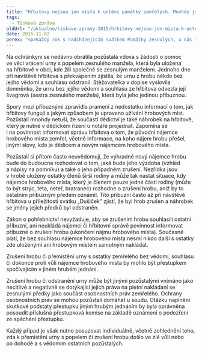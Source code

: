 ```yaml
---
title: "Hřbitovy nejsou jen místa k uctění památky zemřelých. Mnohdy jsou i svědky sporů mezi pozůstalými"
tags:
  - Tisková zpráva
oldUrl: "/aktualne/tiskove-zpravy-2015/hrbitovy-nejsou-jen-mista-k-ucteni-pamatky-zemrelych-mnohdy-jsou-i-svedky-sporu-mezi-pozu"
date: 2015-11-02
perex: "<p>Každý rok s nadcházejícím svátkem Památky zesnulých, u nás tradičně označovaným jako „Dušičky“, přicházejí do Kanceláře veřejného ochránce práv stížnosti lidí, které se týkají sporů o hrobová místa a nepietního nakládání s ostatky zemřelých.</p>"
---
```


<!-- imported from the old website -->

<p>Na ochránkyni se nedávno obrátila pozůstalá vdova s žádostí o pomoc ve věci vrácení urny s popelem zesnulého manžela, která byla uložena na hřbitově v obci, kde žili společně se zesnulým manželem. Jednoho dne při návštěvě hřbitova s překvapením zjistila, že urnu z hrobu někdo bez jejího vědomí a souhlasu odstranil. Stěžovatelka v dopise vyslovila domněnku, že urnu bez jejího vědomí a souhlasu ze hřbitova odvezla její švagrová (sestra zesnulého manžela), která byla jeho jedinou příbuznou.</p> <p>Spory mezi příbuznými zpravidla pramení z nedostatku informací o tom, jak hřbitovy fungují a jakým způsobem je upraveno užívání hrobových míst. Pozůstalí mnohdy netuší, že součástí dědictví je také náhrobek na hřbitově, který je nutné v dědickém řízení u notáře projednat. Zapomíná se i na povinnost informovat správu hřbitova o tom, že původní nájemce hrobového místa zemřel, včetně informace, na koho nájem hrobu přešel, jinými slovy, kdo je dědicem a novým nájemcem hrobového místa.</p> <p>Pozůstalí si přitom často neuvědomují, že výhradně nový nájemce hrobu bude do budoucna rozhodovat o tom, jaká bude jeho výzdoba (vzhled a nápisy na pomníku) a také o jeho případném zrušení. Nezřídka jsou v hrobě uloženy ostatky členů širší rodiny a může tak nastat situace, kdy nájemce hrobového místa, který je členem pouze jedné části rodiny (může to být strýc, teta, neteř, bratranec) rozhodne o zrušení hrobu, aniž by to ostatním příbuzným předem oznámil. Tito příbuzní často až při návštěvě hřbitova u příležitosti svátku „Dušiček“ zjistí, že byl hrob zrušen a náhrobek se jmény jejich předků byl odstraněn.</p> <p>Zákon o pohřebnictví nevyžaduje, aby se zrušením hrobu souhlasili ostatní příbuzní, ani neukládá nájemci či hřbitovní správě povinnost informovat příbuzné o zrušení hrobu (ukončení nájmu hrobového místa). Současně platí, že bez souhlasu nájemce hrobového místa nesmí nikdo další s ostatky zde uloženými ani hrobovým místem samotným nakládat. </p> <p>Zrušení hrobu či přemístění urny s ostatky zemřelého bez vědomí, souhlasu či dokonce proti vůli nájemce hrobového místa by mohlo být přestupkem spočívajícím v jiném hrubém jednání.</p> <p>Zrušení hrobu či odstranění urny může být jinými pozůstalými vnímáno jako necitlivé a negativně se dotýkající jejich práva na pietní nakládaní se zesnulými předky jako součást osobnostních práv zemřelého. Ochrany osobnostních práv se mohou pozůstalí domáhat u soudu. Otázku naplnění skutkové podstaty přestupku jiným hrubým jednáním by byla oprávněna posoudit příslušná přestupková komise na základě oznámení o podezření ze spáchání přestupku.</p> <p>Každý případ je však nutno posuzovat individuálně, včetně zohlednění toho, zda k přemístění urny s popelem či zrušení hrobu došlo ve zlé vůli nebo po dohodě a s vědomím ostatních pozůstalých.</p>
